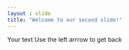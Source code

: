 ```yaml
---
layout : slide
title: "Welcome to our second slide!"
---
```

Your text
Use the left arrrow to get back
